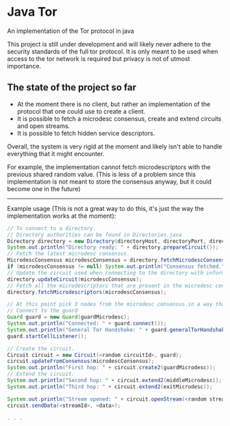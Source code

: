 # Java Tor
An implementation of the Tor protocol in java

This project is still under development and will likely never adhere to the security standards of the full tor protocol.
It is only meant to be used when access to the tor network is required but privacy is not of utmost importance.

## The state of the project so far

- At the moment there is no client, but rather an implementation of the protocol that one could use to create a client.
- It is possible to fetch a microdesc consensus, create and extend circuits and open streams.
- It is possible to fetch hidden service descriptors.

Overall, the system is very rigid at the moment and likely isn't able to handle everything that it might encounter.

For example, the implementation cannot fetch microdescriptors with the previous shared random value. (This is less of a problem since this implementation is not meant to store the consensus anyway, but it could become one in the future)

---

Example usage (This is not a great way to do this, it's just the way the implementation works at the moment):
```java
// To connect to a directory.
// Directory authorities can be found in Directories.java
Directory directory = new Directory(directoryHost, directoryPort, directoryRSAId);
System.out.println("Directory ready: " + directory.prepareCircuit());
// Fetch the latest microdesc consensus.
MicrodescConsensus microdescConsensus = directory.fetchMicrodescConsensus();
if (microdescConsensus != null) System.out.println("Consensus fetched.");
// Update the circuit used when connecting to the directory with information from the recently fetched consensus.
directory.updateCircuit(microdescConsensus);
// Fetch all the microdescriptors that are present in the microdesc consensus.
directory.fetchMicrodescriptors(microdescConsensus);

// At this point pick 3 nodes from the microdesc consensus in a way that is with accordance to the spec.
// Connect to the guard
Guard guard = new Guard(guardMicrodesc);
System.out.println("Connected: " + guard.connect());
System.out.println("General Tor Handshake: " + guard.generalTorHandshake());
guard.startCellListener();

// Create the circuit.
Circuit circuit = new Circuit(<random circuitId>, guard);
circuit.updateFromConsensus(microdescConsensus);
System.out.println("First hop: " + circuit.create2(guardMicrodesc));
// Extend the circuit.
System.out.println("Second hop: " + circuit.extend2(middleMicrodesc));
System.out.println("Third hop: " + circuit.extend2(exitMicrodesc));

System.out.println("Stream opened: " + circuit.openStream(<random streamId>, destinationHost, destinationPort));
circuit.sendData(<streamId>, <data>);

. . .
```